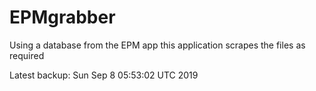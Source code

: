 # EPMgrabber
Using a database from the EPM app this application scrapes the files as required


Latest backup: Sun Sep 8 05:53:02 UTC 2019
